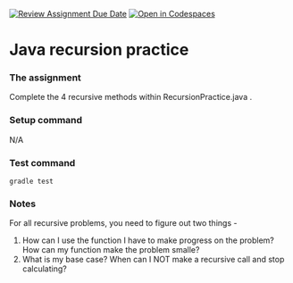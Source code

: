 [![Review Assignment Due Date](https://classroom.github.com/assets/deadline-readme-button-22041afd0340ce965d47ae6ef1cefeee28c7c493a6346c4f15d667ab976d596c.svg)](https://classroom.github.com/a/ifB2Bfu1)
[![Open in Codespaces](https://classroom.github.com/assets/launch-codespace-2972f46106e565e64193e422d61a12cf1da4916b45550586e14ef0a7c637dd04.svg)](https://classroom.github.com/open-in-codespaces?assignment_repo_id=15924829)
# Java recursion practice


### The assignment
Complete the 4 recursive methods within RecursionPractice.java .

### Setup command
N/A

### Test command
`gradle test`

### Notes
For all recursive problems, you need to figure out two things - 
1) How can I use the function I have to make progress on the problem? How can my function make the problem smalle?
2) What is my base case? When can I NOT make a recursive call and stop calculating?
